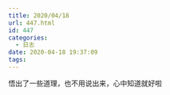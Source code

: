 ```yaml
---
title: 2020/04/18
url: 447.html
id: 447
categories:
  - 日志
date: 2020-04-18 19:37:09
tags:
---
```


悟出了一些道理，也不用说出来，心中知道就好啦